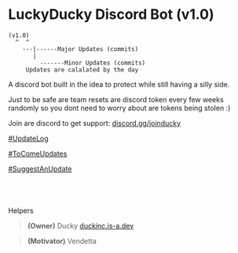 # LuckyDucky Discord Bot (v1.0)
```
(v1.0)
  ^  ^ 
	---|------Major Updates (commits)
	   |
		 -------Minor Updates (commits)
	 Updates are calalated by the day 
```

A discord bot built in the idea to protect while still having a silly side.

Just to be safe are team resets are discord token every few weeks randomly so you dont need to worry about are tokens being stolen :)

Join are discord to get support: [discord.gg/joinducky](https://discord.gg/joinducky)

[#UpdateLog](docs/UpdateLogs.md)

[#ToComeUpdates](docs/UpdateIdeas.md)

[#SuggestAnUpdate](docs/suggest)
<br><br><br><br><br>
Helpers
> **(Owner)** Ducky [duckinc.is-a.dev](https://duckinc.is-a.dev)

> **(Motivator)** Vendetta 